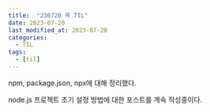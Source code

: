 ```yaml
---
title:  "230720 목 TIL"
date: 2023-07-20
last_modified_at: 2023-07-20
categories: 
  - TIL
tags:
  - [til]
---
```


npm, package.json, npx에 대해 정리했다.

node.js 프로젝트 초기 설정 방법에 대한 포스트를 계속 작성중이다.
